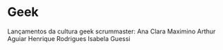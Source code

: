 # Geek
Lançamentos da cultura geek
scrummaster: Ana Clara Maximino
Arthur Aguiar
Henrique Rodrigues
Isabela Guessi


